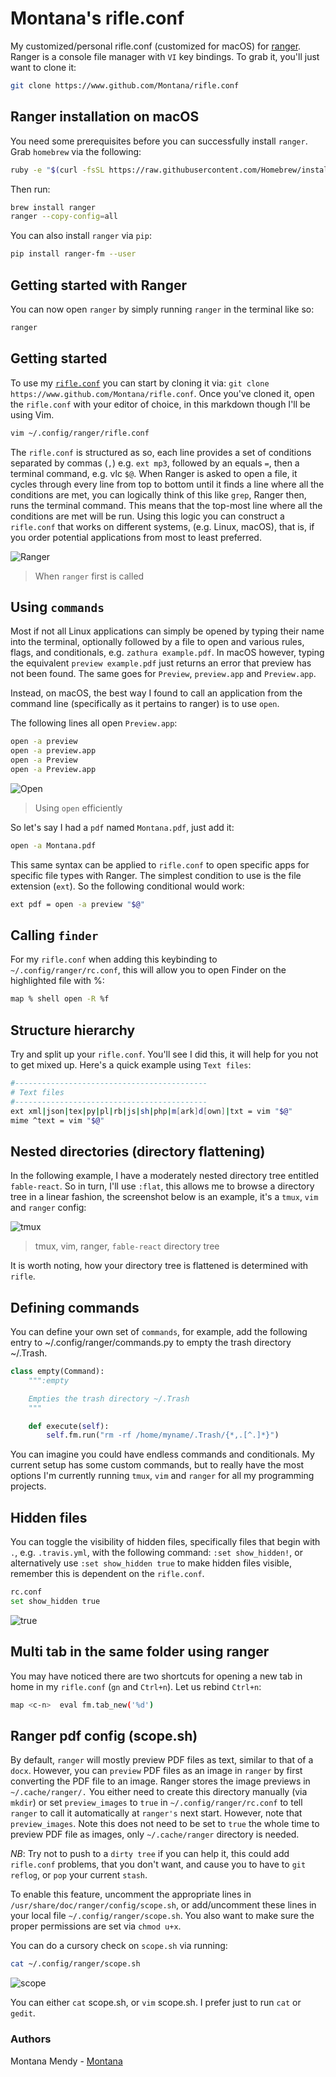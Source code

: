# Montana's rifle.conf 

My customized/personal rifle.conf (customized for macOS) for [ranger](https://github.com/ranger/ranger). Ranger is a console file manager with `VI` key bindings. To grab it, you'll just want to clone it: 

```bash
git clone https://www.github.com/Montana/rifle.conf
```

## Ranger installation on macOS 

You need some prerequisites before you can successfully install `ranger`. Grab `homebrew` via the following: 

```bash
ruby -e "$(curl -fsSL https://raw.githubusercontent.com/Homebrew/install/master/install)" < /dev/null 2> /dev/null
```

Then run: 

```bash
brew install ranger
ranger --copy-config=all
```
You can also install `ranger` via `pip`: 

```bash
pip install ranger-fm --user
``` 

## Getting started with Ranger

You can now open `ranger` by simply running `ranger` in the terminal like so: 

```bash
ranger
```

## Getting started 

To use my [`rifle.conf`](https://github.com/Montana/rifle.conf/blob/main/rifle.conf) you can start by cloning it via: `git clone https://www.github.com/Montana/rifle.conf`. Once you've cloned it, open the `rifle.conf` with your editor of choice, in this markdown though I'll be using Vim. 

```bash
vim ~/.config/ranger/rifle.conf
```

The `rifle.conf` is structured as so, each line provides a set of conditions separated by commas (`,`) e.g. `ext mp3`, followed by an equals `=`, then a terminal command, e.g. vlc `$@`. When Ranger is asked to open a file, it cycles through every line from top to bottom until it finds a line where all the conditions are met, you can logically think of this like `grep`, Ranger then, runs the terminal command. This means that the top-most line where all the conditions are met will be run. Using this logic you can construct a `rifle.conf` that works on different systems, (e.g. Linux, macOS), that is, if you order potential applications from most to least preferred.

![Ranger](ranger.png)
> When `ranger` first is called

## Using `commands`

Most if not all Linux applications can simply be opened by typing their name into the terminal, optionally followed by a file to open and various rules, flags, and conditionals, e.g. `zathura example.pdf`. In macOS however, typing the equivalent `preview example.pdf` just returns an error that preview has not been found. The same goes for `Preview`, `preview.app` and `Preview.app`.

Instead, on macOS, the best way I found to call an application from the command line (specifically as it pertains to ranger) is to use `open`.

The following lines all open `Preview.app`:

```bash
open -a preview
open -a preview.app
open -a Preview
open -a Preview.app
```

![Open](cloud.png)
> Using `open` efficiently

So let's say I had a `pdf` named `Montana.pdf`, just add it:

```bash
open -a Montana.pdf
```
This same syntax can be applied to `rifle.conf` to open specific apps for specific file types with Ranger. The simplest condition to use is the file extension (`ext`). So the following conditional would work: 

```bash
ext pdf = open -a preview "$@"
``` 

## Calling `finder` 

For my `rifle.conf` when adding this keybinding to `~/.config/ranger/rc.conf`, this will allow you to open Finder on the highlighted file with %:

```bash
map % shell open -R %f
```

## Structure hierarchy

Try and split up your `rifle.conf`. You'll see I did this, it will help for you not to get mixed up. Here's a quick example using `Text files`: 

```bash
#-------------------------------------------
# Text files
#-------------------------------------------
ext xml|json|tex|py|pl|rb|js|sh|php|m[ark]d[own]|txt = vim "$@"
mime ^text = vim "$@"
```
## Nested directories (directory flattening)

In the following example, I have a moderately nested directory tree entitled `fable-react`. So in turn, I'll use `:flat`, this allows me to browse a directory tree in a linear fashion, the screenshot below is an example, it's a `tmux`, `vim` and `ranger` config: 

![tmux](tmux.png) 
> tmux, vim, ranger, `fable-react` directory tree

It is worth noting, how your directory tree is flattened is determined with `rifle`.

## Defining commands

You can define your own set of `commands`, for example, add the following entry to ~/.config/ranger/commands.py to empty the trash directory ~/.Trash.

```python
class empty(Command):
    """:empty

    Empties the trash directory ~/.Trash
    """

    def execute(self):
        self.fm.run("rm -rf /home/myname/.Trash/{*,.[^.]*}")
```

You can imagine you could have endless commands and conditionals. My current setup has some custom commands, but to really have the most options I'm currently running `tmux`, `vim` and `ranger` for all my programming projects.

## Hidden files

You can toggle the visibility of hidden files, specifically files that begin with `.`, e.g. `.travis.yml`,  with the following command: `:set show_hidden!`, or alternatively use `:set show_hidden true` to make hidden files visible, remember this is dependent on the `rifle.conf`. 

```bash
rc.conf
set show_hidden true
```
![true](true.png)

## Multi tab in the same folder using ranger 

You may have noticed there are two shortcuts for opening a new tab in home in my `rifle.conf` (`gn` and `Ctrl+n`). Let us rebind `Ctrl+n`:

```bash
map <c-n>  eval fm.tab_new('%d')
```
## Ranger pdf config (scope.sh)

By default, `ranger` will mostly preview PDF files as text, similar to that of a `docx`. However, you can `preview` PDF files as an image in `ranger` by first converting the PDF file to an image. Ranger stores the image previews in `~/.cache/ranger/.` You either need to create this directory manually (via `mkdir`) or set `preview_images` to `true` in `~/.config/ranger/rc.conf` to tell `ranger` to call it automatically at `ranger's` next start. However, note that `preview_images`. Note this does not need to be set to `true` the whole time to preview PDF file as images, only `~/.cache/ranger` directory is needed.

_NB_: Try not to push to a `dirty tree` if you can help it, this could add `rifle.conf` problems, that you don't want, and cause you to have to `git reflog`, or `pop` your current `stash`. 

To enable this feature, uncomment the appropriate lines in `/usr/share/doc/ranger/config/scope.sh`, or add/uncomment these lines in your local file `~/.config/ranger/scope.sh`. You also want to make sure the proper permissions are set via `chmod u+x`. 

You can do a cursory check on `scope.sh` via running: 

```bash
cat ~/.config/ranger/scope.sh
```
![scope](scope.png)

You can either `cat` scope.sh, or `vim` scope.sh. I prefer just to run `cat` or `gedit`. 

### Authors 
Montana Mendy - [Montana](https://github.com/Montana)
